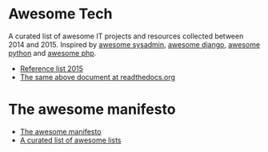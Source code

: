 # Awesome Tech
A curated list of awesome IT projects and resources collected between 2014 and 2015. Inspired by [awesome sysadmin](https://github.com/kahun/awesome-sysadmin), [awesome django](https://gitlab.com/rosarior/awesome-django), [awesome python](https://github.com/vinta/awesome-python/) and [awesome php](https://github.com/ziadoz/awesome-php). 

- [Reference list 2015](/docs/index.md)
- [The same above document at readthedocs.org](http://it-reference-list-2015.readthedocs.org)

# The awesome manifesto
- [The awesome manifesto](https://github.com/sindresorhus/awesome/blob/master/awesome.md)
- [A curated list of awesome lists](https://github.com/sindresorhus/awesome)
